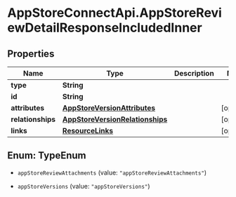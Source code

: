 # AppStoreConnectApi.AppStoreReviewDetailResponseIncludedInner

## Properties

Name | Type | Description | Notes
------------ | ------------- | ------------- | -------------
**type** | **String** |  | 
**id** | **String** |  | 
**attributes** | [**AppStoreVersionAttributes**](AppStoreVersionAttributes.md) |  | [optional] 
**relationships** | [**AppStoreVersionRelationships**](AppStoreVersionRelationships.md) |  | [optional] 
**links** | [**ResourceLinks**](ResourceLinks.md) |  | [optional] 



## Enum: TypeEnum


* `appStoreReviewAttachments` (value: `"appStoreReviewAttachments"`)

* `appStoreVersions` (value: `"appStoreVersions"`)




